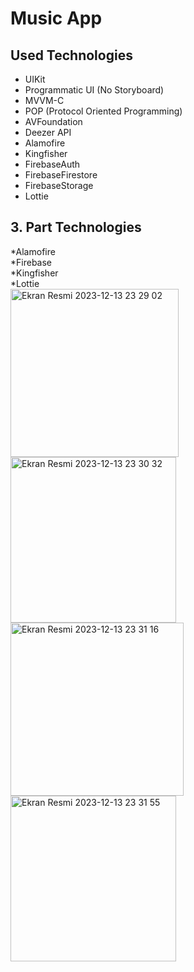 # Music App

## Used Technologies

* UIKit
* Programmatic UI (No Storyboard)
* MVVM-C
* POP (Protocol Oriented Programming)
* AVFoundation
* Deezer API
* Alamofire
* Kingfisher
* FirebaseAuth
* FirebaseFirestore
* FirebaseStorage
* Lottie

## 3. Part Technologies
*Alamofire  
*Firebase  
*Kingfisher  
*Lottie  
<img width="269" alt="Ekran Resmi 2023-12-13 23 29 02" src="https://github.com/enessancar/MusicApp/assets/79282025/08665adc-28de-4cbe-9456-f8384f001e9c">
<img width="265" alt="Ekran Resmi 2023-12-13 23 30 32" src="https://github.com/enessancar/MusicApp/assets/79282025/ec23004e-c0e2-49ca-b2eb-2ae3b0c27ef5">
<img width="277" alt="Ekran Resmi 2023-12-13 23 31 16" src="https://github.com/enessancar/MusicApp/assets/79282025/31483de4-13eb-4d83-924e-cd32fe16421b">
<img width="265" alt="Ekran Resmi 2023-12-13 23 31 55" src="https://github.com/enessancar/MusicApp/assets/79282025/8568aec5-b053-4389-a94a-1de2cb5e2cfc">
